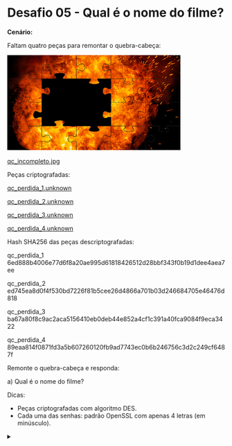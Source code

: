 # Desafio 05 - Qual é o nome do filme?

**Cenário:**

Faltam quatro peças para remontar o quebra-cabeça:

![](qc_incompleto_mini.jpg)

[qc_incompleto.jpg](qc_incompleto.jpg)

Peças criptografadas:

[qc_perdida_1.unknown](qc_perdida_1.unknown)

[qc_perdida_2.unknown](qc_perdida_2.unknown)

[qc_perdida_3.unknown](qc_perdida_3.unknown)

[qc_perdida_4.unknown](qc_perdida_4.unknown)

Hash SHA256 das peças descriptografadas:

qc_perdida_1 6ed888b4006e77d6f8a20ae995d61818426512d28bbf343f0b19d1dee4aea7ee

qc_perdida_2 ed745ea8d0f4f530bd7226f81b5cee26d4866a701b03d246684705e46476d818

qc_perdida_3 ba67a80f8c9ac2aca5156410eb0deb44e852a4cf1c391a40fca9084f9eca3422

qc_perdida_4 89eaa814f0871fd3a5b607260120fb9ad7743ec0b6b246756c3d2c249cf6487f

Remonte o quebra-cabeça e responda:

a) Qual é o nome do filme?

Dicas:
- Peças criptografadas com algoritmo DES.
- Cada uma das senhas: padrão OpenSSL com apenas 4 letras (em minúsculo). 

<details><summary></summary>

Resposta:

Nome do Filme:

As Aventuras de Peabody & Sherman (Português)

Mr. Peabody & Sherman (Inglês) 
</details>
